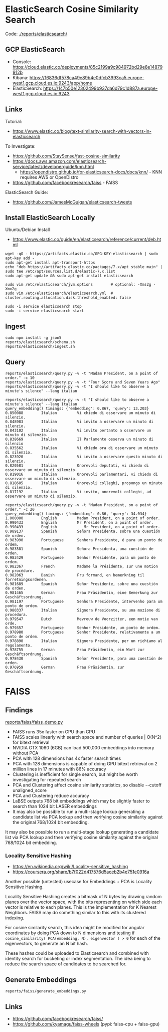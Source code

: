 # ElasticSearch Cosine Similarity Search
Code: [./reports/elasticsearch/](./reports/elasticsearch)

## GCP ElasticSearch
- Console: https://cloud.elastic.co/deployments/85c2199a9c984972bd29e8e14879912b
- Kibana:  https://16836df578ca49e89b4e0dfcb3993ca5.europe-west1.gcp.cloud.es.io:9243/app/home
- ElasticSearch: https://147b50e12302499b937da6d79c1d887a.europe-west1.gcp.cloud.es.io:9243

## Links

Tutorial:
- https://www.elastic.co/blog/text-similarity-search-with-vectors-in-elasticsearch

To Investigate:
- https://github.com/StaySense/fast-cosine-similarity
- https://docs.aws.amazon.com/elasticsearch-service/latest/developerguide/knn.html
    - https://opendistro.github.io/for-elasticsearch-docs/docs/knn/ - KNN requires AWS or OpenDistro
- https://github.com/facebookresearch/faiss - FAISS

ElasticSearch Guide:
- https://github.com/JamesMcGuigan/elasticsearch-tweets


## Install ElasticSearch Locally 

Ubuntu/Debian Install
- https://www.elastic.co/guide/en/elasticsearch/reference/current/deb.html

```
wget -qO - https://artifacts.elastic.co/GPG-KEY-elasticsearch | sudo apt-key add -
sudo apt-get install apt-transport-https
echo "deb https://artifacts.elastic.co/packages/7.x/apt stable main" | sudo tee /etc/apt/sources.list.d/elastic-7.x.list
sudo apt-get update && sudo apt-get install elasticsearch

sudo vim /etc/elasticsearch/jvm.options        # optional: -Xms2g -Xmx2g
sudo vim /etc/elasticsearch/elasticsearch.yml  # cluster.routing.allocation.disk.threshold_enabled: false

sudo -i service elasticsearch stop
sudo -i service elasticsearch start
```

## Ingest
```
sudo npm install -g json5
reports/elasticsearch/schema.sh
reports/elasticsearch/ingest.sh
```

## Query
```
reports/elasticsearch/query.py -v -t "Madam President, on a point of order." -c 10
reports/elasticsearch/query.py -v -t "Four Score and Seven Years Ago"
reports/elasticsearch/query.py -v -t "I should like to observe a minute's silence" --lang italian 
```

```
reports/elasticsearch/query.py -v -t "I should like to observe a minute's silence" --lang Italian
query_embedding() timings: {'embedding': 0.867, 'query': 13.203}
0.850088        Italian         Vi chiedo di osservare un minuto di silenzio.
0.848983        Italian         Vi invito a osservare un minuto di silenzio.
0.843102        Italian         Vi invito pertanto a osservare un minuto di silenzio.
0.838669        Italian         Il Parlamento osserva un minuto di silenzio
0.835562        Italian         Vi chiedo ora di osservare un minuto di silenzio.
0.823920        Italian         Vi invito a osservare questo minuto di silenzio.
0.820581        Italian         Onorevoli deputati, vi chiedo di osservare un minuto di silenzio.
0.819016        Italian         Onorevoli parlamentari, vi chiedo di osservare un minuto di silenzio.
0.818605        Italian         Onorevoli colleghi, propongo un minuto di silenzio.
0.817192        Italian         Vi invito, onorevoli colleghi, ad osservare un minuto di silenzio.
```

```
reports/elasticsearch/query.py -v -t "Madam President, on a point of order." -c 20
query_embedding() timings: {'embedding': 0.86, 'query': 34.034}
1.000000        English         Madam President, on a point of order.
0.990433        English         Mr President, on a point of order.
0.990433        English            Mr President, on a point of order.
0.989137        Spanish         Señora Presidenta, sobre una cuestión de orden.
0.983990        Portuguese      Senhora Presidente, é para um ponto de ordem.
0.983581        Spanish         Señora Presidenta, una cuestión de orden.
0.983429        Portuguese      Senhor Presidente, para um ponto de ordem.
0.982367        French          Madame la Présidente, sur une motion de procédure.
0.982063        Danish          Fru formand, en bemærkning til forretningsordenen.
0.981689        Spanish         Señor Presidente, sobre una cuestión de orden.
0.981465        German          Frau Präsidentin, eine Bemerkung zur Geschäftsordnung.
0.981197        Portuguese      Senhora Presidente, intervenho para um ponto de ordem.
0.980337        Italian         Signora Presidente, su una mozione di procedura.
0.979547        Dutch           Mevrouw de Voorzitter, een motie van orde.
0.979357        Portuguese      Senhor Presidente, um ponto de ordem.
0.978980        Portuguese      Senhor Presidente, relativamente a um ponto de ordem.
0.978890        Italian         Signora Presidente, per un richiamo al regolamento.
0.978755        German          Frau Präsidentin, ein Wort zur Geschäftsordnung.
0.978430        Spanish         Señor Presidente, para una cuestión de orden.
0.976959        German          Frau Präsidentin, zur Geschäftsordnung.
```

# FAISS

## Findings
[reports/faiss/faiss_demo.py](reports/faiss/faiss_demo.py)

- FAISS runs 35x faster on GPU than CPU
- FAISS scales linearly with search space and number of queries | O(N^2) for bitext retrieval
- NVIDIA GTX 1060 (6GB) can load 500,000 embeddings into memory without PCA
- PCA with 128 dimensions has 4x faster search times
- PCA with 128 dimensions is capable of doing GPU bitext retrieval on 
2 million lines in 17 minutes with 86% accuracy
- Clustering is inefficient for single search, but might be worth investigating for repeated search
- PCA and Clustering affect cosine similarity statistics, so disable --cutoff unaligned_score
- PCA and Clustering reduce accuracy
- LaBSE outputs 768 bit embeddings which may be slightly faster to search than 1024 bit LASER embeddings
- It may also be possible to run a multi-stage lookup generating a candidate list via
PCA lookup and then verifying cosine similarity against the original 768/1024 bit embedding.

It may also be possible to run a multi-stage lookup generating a candidate list via
PCA lookup and then verifying cosine similarity against the original 768/1024 bit embedding.


### Locality Sensitive Hashing
- https://en.wikipedia.org/wiki/Locality-sensitive_hashing
- https://coursera.org/share/b7f022d417576d5aceb2b4e751e0916a

Another possible (untested) usecase for Embeddings + PCA is Locality Sensitive Hashing.

Locality Sensitive Hashing creates a bitmask of N bytes by drawing random planes
over the vector space, with the bits representing on which side each vector is
relative to each planes. This is the implementation for K Nearest Neighbors.
FAISS may do something similar to this with its clustered indexing.

For cosine similarity search, this idea might be modified for angular coordinates
by doing PCA down to N dimensions and testing if
`cosine_similarity( PCA(embedding, N), eigenvector ) > 0`
for each of the eigenvectors, to generate an N bit hash.

These hashes could be uploaded to Elasticsearch and combined with identity search
for bucketing or index segmentation. The idea being to reduce the search space of
candidates to be searched for.


## Generate Embeddings
```
reports/faiss/generate_embeddings.py
```

## Links
- https://github.com/facebookresearch/faiss/
- https://github.com/kyamagu/faiss-wheels  (pypi: faiss-cpu + faiss-gpu)
